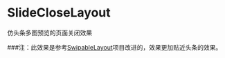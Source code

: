 # SlideCloseLayout
仿头条多图预览的页面关闭效果

###注：此效果是参考[SwipableLayout](https://github.com/SerhatSurguvec/SwipableLayout)项目改进的，效果更加贴近头条的效果。
